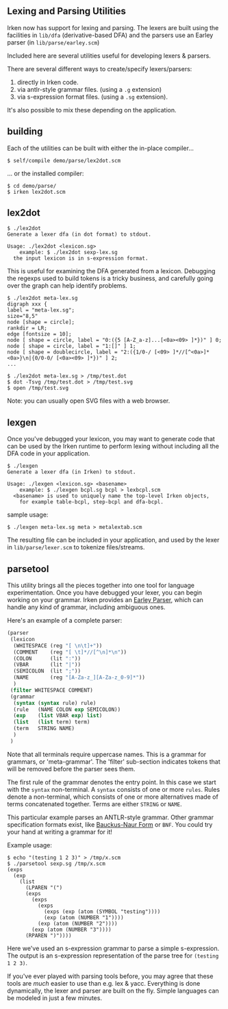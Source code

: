 Lexing and Parsing Utilities
----------------------------

Irken now has support for lexing and parsing.  The lexers are built
using the facilities in `lib/dfa` (derivative-based DFA) and the parsers
use an Earley parser (in `lib/parse/earley.scm`)

Included here are several utilities useful for developing lexers & parsers.

There are several different ways to create/specify lexers/parsers:

 1) directly in Irken code.
 2) via antlr-style grammar files. (using a `.g` extension)
 3) via s-expression format files. (using a `.sg` extension).

It's also possible to mix these depending on the application.

building
--------

Each of the utilities can be built with either the in-place compiler...

    $ self/compile demo/parse/lex2dot.scm

... or the installed compiler:

    $ cd demo/parse/
    $ irken lex2dot.scm

lex2dot
-------

    $ ./lex2dot
    Generate a lexer dfa (in dot format) to stdout.

    Usage: ./lex2dot <lexicon.sg>
        example: $ ./lex2dot sexp-lex.sg
      the input lexicon is in s-expression format.

This is useful for examining the DFA generated from a lexicon.
Debugging the regexps used to build tokens is a tricky business,
and carefully going over the graph can help identify problems.

    $ ./lex2dot meta-lex.sg
    digraph xxx {
    label = "meta-lex.sg";
    size="8,5"
    node [shape = circle];
    rankdir = LR;
    edge [fontsize = 10];
    node [ shape = circle, label = "0:({5 [A-Z_a-z]...[<0a><09> ]*})" ] 0;
    node [ shape = circle, label = "1:[]" ] 1;
    node [ shape = doublecircle, label = "2:({1/0-/ [<09> ]*//[^<0a>]*<0a>}\n|{0/0-0/ [<0a><09> ]*})" ] 2;
    ...

    $ ./lex2dot meta-lex.sg > /tmp/test.dot
    $ dot -Tsvg /tmp/test.dot > /tmp/test.svg
    $ open /tmp/test.svg

Note: you can usually open SVG files with a web browser.

lexgen
------

Once you've debugged your lexicon, you may want to generate code that
can be used by the Irken runtime to perform lexing without including
all the DFA code in your application.


    $ ./lexgen
    Generate a lexer dfa (in Irken) to stdout.

    Usage: ./lexgen <lexicon.sg> <basename>
        example: $ ./lexgen bcpl.sg bcpl > lexbcpl.scm
      <basename> is used to uniquely name the top-level Irken objects,
        for example table-bcpl, step-bcpl and dfa-bcpl.


sample usage:

    $ ./lexgen meta-lex.sg meta > metalextab.scm

The resulting file can be included in your application, and used by
the lexer in `lib/parse/lexer.scm` to tokenize files/streams.

parsetool
---------

This utility brings all the pieces together into one tool for language
experimentation. Once you have debugged your lexer, you can begin
working on your grammar.  Irken provides an [Earley
Parser](https://en.wikipedia.org/wiki/Earley_parser), which can handle
any kind of grammar, including ambiguous ones.

Here's an example of a complete parser:

```scheme
(parser
 (lexicon
  (WHITESPACE (reg "[ \n\t]+"))
  (COMMENT    (reg "[ \t]*//[^\n]*\n"))
  (COLON      (lit ":"))
  (VBAR       (lit "|"))
  (SEMICOLON  (lit ";"))
  (NAME       (reg "[A-Za-z_][A-Za-z_0-9]*"))
  )
 (filter WHITESPACE COMMENT)
 (grammar
  (syntax (syntax rule) rule)
  (rule   (NAME COLON exp SEMICOLON))
  (exp    (list VBAR exp) list)
  (list   (list term) term)
  (term   STRING NAME)
  )
 )
```

Note that all terminals require uppercase names.  This is a grammar
for grammars, or 'meta-grammar'.  The 'filter' sub-section indicates
tokens that will be removed before the parser sees them.

The first rule of the grammar denotes the entry point.  In this case
we start with the `syntax` non-terminal.  A `syntax` consists of one
or more `rules`.  Rules denote a non-terminal, which consists of one
or more alternatives made of terms concatenated together.  Terms are
either `STRING` or `NAME`.

This particular example parses an ANTLR-style grammar.  Other grammar
specification formats exist, like [Bauckus-Naur
Form](https://en.wikipedia.org/wiki/Backus%E2%80%93Naur_form) or
`BNF`.  You could try your hand at writing a grammar for it!

Example usage:

    $ echo "(testing 1 2 3)" > /tmp/x.scm
    $ ./parsetool sexp.sg /tmp/x.scm
    (exps
      (exp
        (list
          (LPAREN "(")
          (exps
            (exps
              (exps
                (exps (exp (atom (SYMBOL "testing"))))
                (exp (atom (NUMBER "1"))))
              (exp (atom (NUMBER "2"))))
            (exp (atom (NUMBER "3"))))
          (RPAREN ")"))))

Here we've used an s-expression grammar to parse a simple s-expression.
The output is an s-expression representation of the parse tree for ``(testing 1 2 3)``.

If you've ever played with parsing tools before, you may agree that
these tools are *much* easier to use than e.g. lex & yacc.  Everything
is done dynamically, the lexer and parser are built on the fly.
Simple languages can be modeled in just a few minutes.
